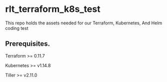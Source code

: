 # rlt_terraform_k8s_test
This repo holds the assets needed for our Terraform, Kubernetes, And Helm coding test


## Prerequisites.

Terraform >= 0.11.7

Kubernetes  >=  v1.14.8

Tiller >= v2.11.0



